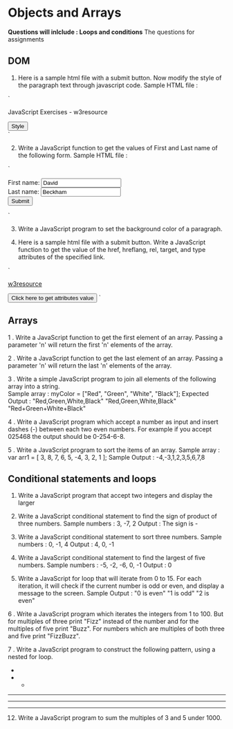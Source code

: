 # Objects and Arrays 
**Questions will inlclude : Loops and conditions**
The questions for assignments


## DOM

1. Here is a sample html file with a submit button. Now modify the style of the paragraph text through javascript code.
Sample HTML file :

`<!DOCTYPE html>
<html>
<head>
<meta charset=utf-8 />
<title>JS DOM paragraph style</title>
</head> 
<body>
<p id ='text'>JavaScript Exercises - w3resource</p> 
<div>
<button id="jsstyle"
onclick="js_style()">Style</button>
</div>
</body>
</html>`

2. Write a JavaScript function to get the values of First and Last name of the following form. 
Sample HTML file :

`<!DOCTYPE html> 
<html><head> 
<meta charset=utf-8 /> 
<title>Return first and last name from a form - w3resource</title> 
</head><body> 
<form id="form1" onsubmit="getFormvalue()"> 
First name: <input type="text" name="fname" value="David"><br> 
Last name: <input type="text" name="lname" value="Beckham"><br> 
<input type="submit" value="Submit"> 
</form> 
</body> 
</html>` 

3. Write a JavaScript program to set the background color of a paragraph. 

4. Here is a sample html file with a submit button. Write a JavaScript function to get the value of the href, hreflang, rel, target, and type attributes of the specified link.

`<!DOCTYPE html> 
<html><head> 
<meta charset=utf-8 /> 
</head> 
<body> 
<p><a id="w3r" type="text/html" hreflang="en-us" rel="nofollow" target="_self" href="https://www.w3resource.com /">w3resource</a></p> 
<button onclick="getAttributes()">Click here to get  attributes value</button> 
</body></html>`

## Arrays
1 . Write a JavaScript function to get the first element of an array. Passing a parameter 'n' will return the first 'n' elements of the array.

2 . Write a JavaScript function to get the last element of an array. Passing a parameter 'n' will return the last 'n' elements of the array.

3 . Write a simple JavaScript program to join all elements of the following array into a string.  
Sample array : myColor = ["Red", "Green", "White", "Black"];
Expected Output :
"Red,Green,White,Black" 
"Red,Green,White,Black" 
"Red+Green+White+Black" 

4 . Write a JavaScript program which accept a number as input and insert dashes (-) between each two even numbers. For example if you accept 025468 the output should be 0-254-6-8.

5 . Write a JavaScript program to sort the items of an array. 
Sample array : var arr1 = [ 3, 8, 7, 6, 5, -4, 3, 2, 1 ]; 
Sample Output : -4,-3,1,2,3,5,6,7,8 

##  Conditional statements and loops
1. Write a JavaScript program that accept two integers and display the larger

2. Write a JavaScript conditional statement to find the sign of product of three numbers.
Sample numbers : 3, -7, 2
Output : The sign is -

3. Write a JavaScript conditional statement to sort three numbers.
Sample numbers : 0, -1, 4
Output : 4, 0, -1

4. Write a JavaScript conditional statement to find the largest of five numbers.
Sample numbers : -5, -2, -6, 0, -1
Output : 0 

5. Write a JavaScript for loop that will iterate from 0 to 15. For each iteration, it will check if the current number is odd or even, and display a message to the screen.
Sample Output :
"0 is even"
"1 is odd"
"2 is even"

6 . Write a JavaScript program which iterates the integers from 1 to 100. But for multiples of three print "Fizz" instead of the number and for the multiples of five print "Buzz". For numbers which are multiples of both three and five print "FizzBuzz".

7 . Write a JavaScript program to construct the following pattern, using a nested for loop.

*  
* *  
* * *  
* * * *  
* * * * *  

12. Write a JavaScript program to sum the multiples of 3 and 5 under 1000. 



